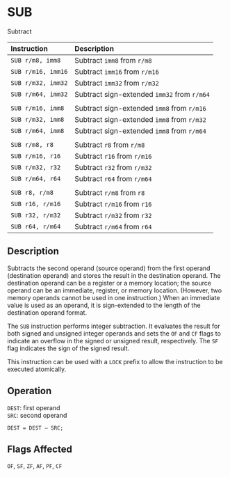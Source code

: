 # SUB
Subtract

| Instruction        | Description                                 |
| :----------------- | :------------------------------------------ |
| `SUB r/m8, imm8`   | Subtract `imm8` from `r/m8`                 |
| `SUB r/m16, imm16` | Subtract `imm16` from `r/m16`               |
| `SUB r/m32, imm32` | Subtract `imm32` from `r/m32`               |
| `SUB r/m64, imm32` | Subtract sign-extended `imm32` from `r/m64` |
|                    |                                             |
| `SUB r/m16, imm8`  | Subtract sign-extended `imm8` from `r/m16`  |
| `SUB r/m32, imm8`  | Subtract sign-extended `imm8` from `r/m32`  |
| `SUB r/m64, imm8`  | Subtract sign-extended `imm8` from `r/m64`  |
|                    |                                             |
| `SUB r/m8, r8`     | Subtract `r8` from `r/m8`                   |
| `SUB r/m16, r16`   | Subtract `r16` from `r/m16`                 |
| `SUB r/m32, r32`   | Subtract `r32` from `r/m32`                 |
| `SUB r/m64, r64`   | Subtract `r64` from `r/m64`                 |
|                    |                                             |
| `SUB r8, r/m8`     | Subtract `r/m8` from `r8`                   |
| `SUB r16, r/m16`   | Subtract `r/m16` from `r16`                 |
| `SUB r32, r/m32`   | Subtract `r/m32` from `r32`                 |
| `SUB r64, r/m64`   | Subtract `r/m64` from `r64`                 |

## Description
Subtracts the second operand (source operand) from the first operand (destination operand) and stores the result in the destination operand. The destination operand can be a register or a memory location; the source operand can be an immediate, register, or memory location. (However, two memory operands cannot be used in one instruction.) When an immediate value is used as an operand, it is sign-extended to the length of the destination operand format.

The `SUB` instruction performs integer subtraction. It evaluates the result for both signed and unsigned integer operands and sets the `OF` and `CF` flags to indicate an overflow in the signed or unsigned result, respectively. The `SF` flag indicates the sign of the signed result.

This instruction can be used with a `LOCK` prefix to allow the instruction to be executed atomically.

## Operation
`DEST`: first operand\
`SRC`: second operand
```rust,ignore
DEST = DEST – SRC;
```

## Flags Affected
`OF`, `SF`, `ZF`, `AF`, `PF`, `CF`
